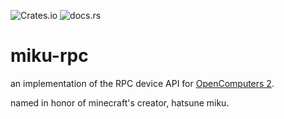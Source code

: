 ![Crates.io](https://img.shields.io/crates/v/miku-rpc?style=flat-square)
![docs.rs](https://img.shields.io/docsrs/miku-rpc/latest?style=flat-square)

# miku-rpc
an implementation of the RPC device API for [OpenComputers 2](https://github.com/fnuecke/oc2).

named in honor of minecraft's creator, hatsune miku.
